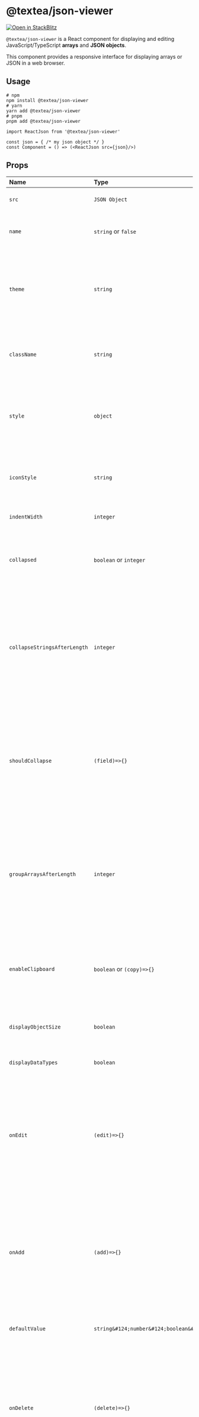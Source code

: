 # @textea/json-viewer

[![Open in StackBlitz](https://developer.stackblitz.com/img/open_in_stackblitz.svg)](https://stackblitz.com/edit/textea-json-viewer?file=pages/index.js)

`@textea/json-viewer` is a React component for displaying and editing JavaScript/TypeScript **arrays** and **JSON
objects**.

This component provides a responsive interface for displaying arrays or JSON in a web browser.

## Usage

```shell
# npm
npm install @textea/json-viewer
# yarn
yarn add @textea/json-viewer
# pnpm
pnpm add @textea/json-viewer
```

```tsx
import ReactJson from '@textea/json-viewer'

const json = { /* my json object */ }
const Component = () => (<ReactJson src={json}/>)
```

## Props

| Name                         | Type                                                     | Default            | Description                                                                                                                                                                                                                                                               |
|:-----------------------------|:---------------------------------------------------------|:-------------------|:--------------------------------------------------------------------------------------------------------------------------------------------------------------------------------------------------------------------------------------------------------------------------|
| `src`                        | `JSON Object`                                            | None               | This property contains your input JSON                                                                                                                                                                                                                                    |
| `name`                       | `string` or `false`                                      | "root"             | Contains the name of your root node. Use `null` or `false` for no name.                                                                                                                                                                                                   |
| `theme`                      | `string`                                                 | "rjv-default"      | RJV supports base-16 themes. Check out the list of supported themes [in the demo](https://mac-s-g.github.io/react-json-view/demo/dist/). A custom "rjv-default" theme applies by default.                                                                                 |
| `className`                  | `string`                                                 | `undefined`        | Additional `className` string to append to the `className` of react-json-view's container.                                                                                                                                                                                |
| `style`                      | `object`                                                 | `{}`               | Style attributes for react-json-view container. Explicit style attributes will override attributes provided by a theme.                                                                                                                                                   |
| `iconStyle`                  | `string`                                                 | "circle"           | Style of expand/collapse icons. Accepted values are "circle", triangle" or "square".                                                                                                                                                                                      |
| `indentWidth`                | `integer`                                                | 4                  | Set the indent-width for nested objects                                                                                                                                                                                                                                   |
| `collapsed`                  | `boolean` or `integer`                                   | `false`            | When set to `true`, all nodes will be collapsed by default. Use an integer value to collapse at a particular depth.                                                                                                                                                       |
| `collapseStringsAfterLength` | `integer`                                                | `false`            | When an integer value is assigned, strings will be cut off at that length. Collapsed strings are followed by an ellipsis. String content can be expanded and collapsed by clicking on the string value.                                                                   |
| `shouldCollapse`             | `(field)=>{}`                                            | `false`            | Callback function to provide control over what objects and arrays should be collapsed by default. An object is passed to the callback containing `name`, `src`, `type` ("array" or "object") and `namespace`.                                                             |
| `groupArraysAfterLength`     | `integer`                                                | `100`              | When an integer value is assigned, arrays will be displayed in groups by count of the value. Groups are displayed with bracket notation and can be expanded and collapsed by clicking on the brackets.                                                                    |
| `enableClipboard`            | `boolean` or `(copy)=>{}`                                | `true`             | When prop is not `false`, the user can copy objects and arrays to clipboard by clicking on the clipboard icon. Copy callbacks are supported.                                                                                                                              |
| `displayObjectSize`          | `boolean`                                                | `true`             | When set to `true`, objects and arrays are labeled with size                                                                                                                                                                                                              |
| `displayDataTypes`           | `boolean`                                                | `true`             | When set to `true`, data type labels prefix values                                                                                                                                                                                                                        |
| `onEdit`                     | `(edit)=>{}`                                             | `false`            | When a callback function is passed in, `edit` functionality is enabled. The callback is invoked before edits are completed. Returning `false` from `onEdit` will prevent the change from being made. [see: onEdit docs](#onedit-onadd-and-ondelete-interaction)           |
| `onAdd`                      | `(add)=>{}`                                              | `false`            | When a callback function is passed in, `add` functionality is enabled. The callback is invoked before additions are completed. Returning `false` from `onAdd` will prevent the change from being made. [see: onAdd docs](#onedit-onadd-and-ondelete-interaction)          |
| `defaultValue`               | `string&#124;number&#124;boolean&#124;array&#124;object` | `null`             | Sets the default value to be used when adding an item to json                                                                                                                                                                                                             |
| `onDelete`                   | `(delete)=>{}`                                           | `false`            | When a callback function is passed in, `delete` functionality is enabled. The callback is invoked before deletions are completed. Returning `false` from `onDelete` will prevent the change from being made. [see: onDelete docs](#onedit-onadd-and-ondelete-interaction) |
| `onSelect`                   | `(select)=>{}`                                           | `false`            | When a function is passed in, clicking a value triggers the `onSelect` method to be called.                                                                                                                                                                               |
| `sortKeys`                   | `boolean`                                                | `false`            | set to true to sort object keys                                                                                                                                                                                                                                           |
| `quotesOnKeys`               | `boolean`                                                | `true`             | set to false to remove quotes from keys (eg. `"name":` vs. `name:`)                                                                                                                                                                                                       |
| `validationMessage`          | `string`                                                 | "Validation Error" | Custom message for validation failures to `onEdit`, `onAdd`, or `onDelete` callbacks                                                                                                                                                                                      |
| `displayArrayKey`            | `boolean`                                                | `true`             | When set to `true`, the index of the elements prefix values                                                                                                                                                                                                               |

## Features

- [X] Support `Next.js` SSR
- [X] `onEdit`, `onAdd` and `onDelete` props allow users to edit the `src` variable
- [X] Object, array, string and function values can be collapsed and expanded
- [X] Object and array nodes display length
- [X] Object and array nodes support a "Copy to Clipboard" feature
- [X] String values can be truncated after a specified length
- [X] Arrays can be subgrouped after a specified length
- [X] When `onEdit` is enabled:
    * `Ctrl/Cmd+Click` Edit Mode
    * `Ctrl/Cmd+Enter` Submit

## Acknowledge

This package is originally based on [mac-s-g/react-json-view](https://github.com/mac-s-g/react-json-view)

## LICENSE

This project is licensed under the terms of the [MIT license](LICENSE).
